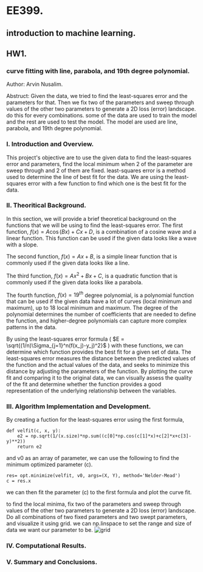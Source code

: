 # EE399. 
## introduction to machine learning. 
## HW1. 

### curve fitting with line, parabola, and 19th degree polynomial. 
Author: Arvin Nusalim. 

Abstruct: Given the data, we tried to find the least-squares error and the parameters for that. Then we fix two of the parameters and sweep through values of the other two parameters to generate a 2D loss (error) landscape. do this for every combinations. some of the data are used to train the model and the rest are used to test the model. The model are used are line, parabola, and 19th degree polynomial.  

### I. Introduction and Overview.   
This project's objective are to use the given data to find the least-squares error and parameters, find the local minimum when 2 of the parameter are sweep through and 2 of them are fixed. least-squares error is a method used to determine the line of best fit for the data. We are using the least-squares error with a few function to find which one is the best fit for the data. 
   
### II. Theoritical Background. 
In this section, we will provide a brief theoretical background on the functions that we will be using to find the least-squares error. The first function, $f(x) = A\cos(Bx) + Cx + D$, is a combination of a cosine wave and a linear function. This function can be used if the given data looks like a wave with a slope.

The second function, $f(x) = Ax + B$, is a simple linear function that is commonly used if the given data looks like a line.

The third function, $f(x) = Ax^2 + Bx + C$, is a quadratic function that is commonly used if the given data looks like a parabola.

The fourth function, $f(x) = 19^{th}$ degree polynomial, is a polynomial function that can be used if the given data have a lot of curves (local minimum and maximum), up to 18 local minimum and maximum. The degree of the polynomial determines the number of coefficients that are needed to define the function, and higher-degree polynomials can capture more complex patterns in the data.

By using the least-squares error formula ( $E = \sqrt{(1/n)\Sigma_{j=1}^n(f(x_j)-y_j)^2}$  ) with these functions, we can determine which function provides the best fit for a given set of data. The least-squares error measures the distance between the predicted values of the function and the actual values of the data, and seeks to minimize this distance by adjusting the parameters of the function. By plotting the curve fit and comparing it to the original data, we can visually assess the quality of the fit and determine whether the function provides a good representation of the underlying relationship between the variables.

### III. Algorithm Implementation and Development. 
By creating a fuction for the least-squares error using the first formula,
```
def velfit(c, x, y):
    e2 = np.sqrt(1/(x.size)*np.sum((c[0]*np.cos(c[1]*x)+c[2]*x+c[3]-y)**2))
    return e2
```
and v0 as an array of parameter, we can use the following to find the minimum optimized parameter (c).
```
res= opt.minimize(velfit, v0, args=(X, Y), method='Nelder-Mead')
c = res.x
```
we can then fit the parameter (c) to the first formula and plot the curve fit.

to find the local minima, fix two of the parameters and sweep through values of the other two parameters to generate a 2D loss (error) landscape. Do all combinations of two fixed parameters and two swept parameters, and visualize it using grid. we can np.linspace to set the range and size of data we want our parameter to be. 
![grid](attachment:grid.png)


### IV. Computational Results. 

### V. Summary and Conclusions. 
